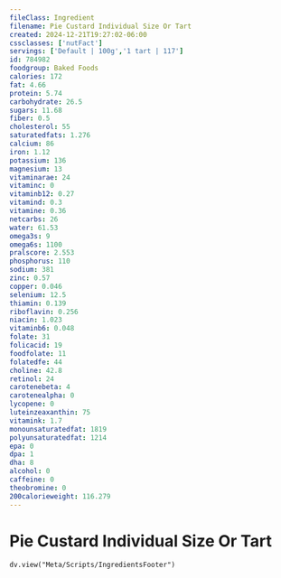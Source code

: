 ```yaml
---
fileClass: Ingredient
filename: Pie Custard Individual Size Or Tart
created: 2024-12-21T19:27:02-06:00
cssclasses: ['nutFact']
servings: ['Default | 100g','1 tart | 117']
id: 784982
foodgroup: Baked Foods
calories: 172
fat: 4.66
protein: 5.74
carbohydrate: 26.5
sugars: 11.68
fiber: 0.5
cholesterol: 55
saturatedfats: 1.276
calcium: 86
iron: 1.12
potassium: 136
magnesium: 13
vitaminarae: 24
vitaminc: 0
vitaminb12: 0.27
vitamind: 0.3
vitamine: 0.36
netcarbs: 26
water: 61.53
omega3s: 9
omega6s: 1100
pralscore: 2.553
phosphorus: 110
sodium: 381
zinc: 0.57
copper: 0.046
selenium: 12.5
thiamin: 0.139
riboflavin: 0.256
niacin: 1.023
vitaminb6: 0.048
folate: 31
folicacid: 19
foodfolate: 11
folatedfe: 44
choline: 42.8
retinol: 24
carotenebeta: 4
carotenealpha: 0
lycopene: 0
luteinzeaxanthin: 75
vitamink: 1.7
monounsaturatedfat: 1819
polyunsaturatedfat: 1214
epa: 0
dpa: 1
dha: 8
alcohol: 0
caffeine: 0
theobromine: 0
200calorieweight: 116.279
---
```


# Pie Custard Individual Size Or Tart

```dataviewjs
dv.view("Meta/Scripts/IngredientsFooter")
```